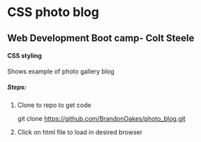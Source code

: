 # CSS photo blog

## Web Development Boot camp- Colt Steele

#### CSS styling


Shows example of photo gallery blog

##### Steps:
  1. Clone to repo to get code

      git clone https://github.com/BrandonOakes/photo_blog.git

  2. Click on html file to load in desired browser
